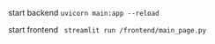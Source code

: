 start backend
```uvicorn main:app --reload```

start frontend
``` streamlit run /frontend/main_page.py```

